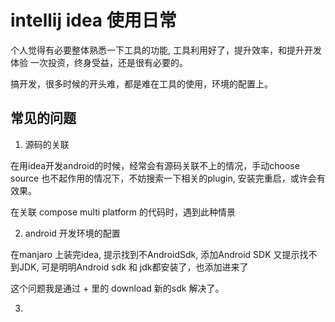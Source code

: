 
# intellij idea 使用日常

个人觉得有必要整体熟悉一下工具的功能, 工具利用好了，提升效率，和提升开发体验
一次投资，终身受益，还是很有必要的。

搞开发，很多时候的开头难，都是难在工具的使用，环境的配置上。


## 常见的问题

1. 源码的关联

在用idea开发android的时候，经常会有源码关联不上的情况，手动choose source 也不起作用的情况下，不妨搜索一下相关的plugin, 安装完重启，或许会有效果。

在关联 compose multi platform 的代码时，遇到此种情景

2. android 开发环境的配置

在manjaro 上装完idea, 提示找到不AndroidSdk, 添加Android SDK 又提示找不到JDK, 可是明明Android sdk 和 jdk都安装了，也添加进来了

这个问题我是通过 + 里的 download 新的sdk 解决了。

3. 
